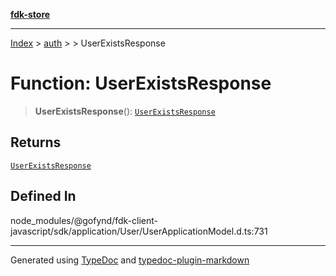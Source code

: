 [**fdk-store**](../../../README.md)
***

[Index](../../../API.md) > [auth](../../README.md) > [<internal>](../README.md) > UserExistsResponse

# Function: UserExistsResponse

> **UserExistsResponse**(): [`UserExistsResponse`](../type-aliases/type-alias.UserExistsResponse.md)

## Returns

[`UserExistsResponse`](../type-aliases/type-alias.UserExistsResponse.md)

## Defined In

node\_modules/@gofynd/fdk-client-javascript/sdk/application/User/UserApplicationModel.d.ts:731

***
Generated using [TypeDoc](https://typedoc.org/) and [typedoc-plugin-markdown](https://www.npmjs.com/package/typedoc-plugin-markdown)
